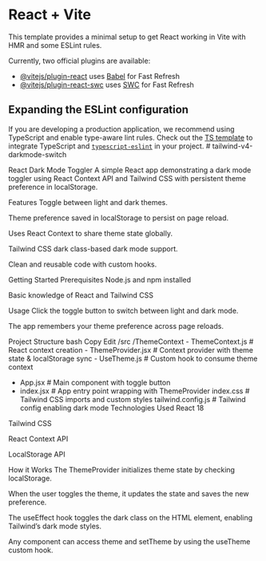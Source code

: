 # React + Vite

This template provides a minimal setup to get React working in Vite with HMR and some ESLint rules.

Currently, two official plugins are available:

- [@vitejs/plugin-react](https://github.com/vitejs/vite-plugin-react/blob/main/packages/plugin-react/README.md) uses [Babel](https://babeljs.io/) for Fast Refresh
- [@vitejs/plugin-react-swc](https://github.com/vitejs/vite-plugin-react-swc) uses [SWC](https://swc.rs/) for Fast Refresh

## Expanding the ESLint configuration

If you are developing a production application, we recommend using TypeScript and enable type-aware lint rules. Check out the [TS template](https://github.com/vitejs/vite/tree/main/packages/create-vite/template-react-ts) to integrate TypeScript and [`typescript-eslint`](https://typescript-eslint.io) in your project.
#   t a i l w i n d - v 4 - d a r k m o d e - s w i t c h 

React Dark Mode Toggler
A simple React app demonstrating a dark mode toggler using React Context API and Tailwind CSS with persistent theme preference in localStorage.

Features
Toggle between light and dark themes.

Theme preference saved in localStorage to persist on page reload.

Uses React Context to share theme state globally.

Tailwind CSS dark class-based dark mode support.

Clean and reusable code with custom hooks.

Getting Started
Prerequisites
Node.js and npm installed

Basic knowledge of React and Tailwind CSS

Usage
Click the toggle button to switch between light and dark mode.

The app remembers your theme preference across page reloads.

Project Structure
bash
Copy
Edit
/src
  /ThemeContext
    - ThemeContext.js       # React context creation
    - ThemeProvider.jsx     # Context provider with theme state & localStorage sync
    - UseTheme.js           # Custom hook to consume theme context
  - App.jsx                 # Main component with toggle button
  - index.jsx               # App entry point wrapping with ThemeProvider
index.css                   # Tailwind CSS imports and custom styles
tailwind.config.js          # Tailwind config enabling dark mode
Technologies Used
React 18

Tailwind CSS

React Context API

LocalStorage API

How it Works
The ThemeProvider initializes theme state by checking localStorage.

When the user toggles the theme, it updates the state and saves the new preference.

The useEffect hook toggles the dark class on the HTML element, enabling Tailwind’s dark mode styles.

Any component can access theme and setTheme by using the useTheme custom hook.
 
 
